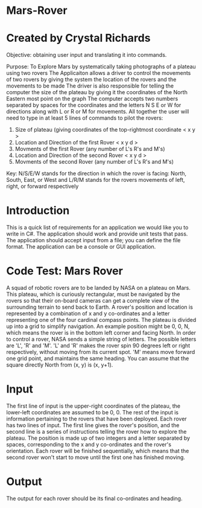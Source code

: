 # Mars-Rover
# Created by Crystal Richards

Objective: obtaining user input and translating it into commands. 

   Purpose: To Explore Mars by systematically taking photographs of a plateau using two rovers 
   The Applicaiton allows a driver to control the movements of two rovers by giving the system
   the location of the rovers and the movements to be made
   The driver is also responsible for telling the computer the size of the plateau by giving it
   the coordinates of the North Eastern most point on the graph
   The computer accepts two numbers separated by spaces for the coordinates and the letters
   N S E or W for directions along with L or R or M for movements.
   All together the user will need to type in at least 5 lines of commands to pilot the rovers:
   1) Size of plateau (giving coordinates of the top-rightmost coordinate < x y > 
   2) Location and Direction of the first Rover < x y d > 
   3) Movments of the first Rover (any number of L's R's and M's) <LRM>
   4) Location and Direction of the second Rover < x y d > 
   5) Movments of the second Rover (any number of L's R's and M's) <LRM>
   
   Key:
   N/S/E/W stands for the direction in which the rover is facing: North, South, East, or West and
   L/R/M stands for the rovers movements of left, right, or forward respectively
   
   
   
   
# Introduction 
This is a quick list of requirements for an application we would like you to write in C#.  The application 
should work and provide unit tests that pass.  The application should accept input from a file; you can 
define the file format.  The application can be a console or GUI application. 
# Code Test: Mars Rover
A squad of robotic rovers are to be landed by NASA on a plateau on Mars. This plateau, which is 
curiously rectangular, must be navigated by the rovers so that their on-board cameras can get a 
complete view of the surrounding terrain to send back to Earth. 
A rover's position and location is represented by a combination of x and y co-ordinates and a letter 
representing one of the four cardinal compass points. The plateau is divided up into a grid to simplify 
navigation. An example position might be 0, 0, N, which means the rover is in the bottom 
left corner and facing North. 
In order to control a rover, NASA sends a simple string of letters. The possible letters are 'L', 'R' and 'M'. 
'L' and 'R' makes the rover spin 90 degrees left or right respectively, without moving from its current 
spot. 'M' means move forward one grid point, and maintains the same heading. 
You can assume that the square directly North from (x, y) is (x, y+1). 
# Input
The first line of input is the upper-right coordinates of the plateau, the lower-left coordinates are 
assumed to be 0, 0. 
The rest of the input is information pertaining to the rovers that have been deployed. Each rover has 
two lines of input. The first line gives the rover's position, and the second line is a series of instructions 
telling the rover how to explore the plateau. 
The position is made up of two integers and a letter separated by spaces, corresponding to the x and y 
co-ordinates and the rover's orientation. 
Each rover will be finished sequentially, which means that the second rover won't start to move until the 
first one has finished moving. 
# Output 
The output for each rover should be its final co-ordinates and heading. 
